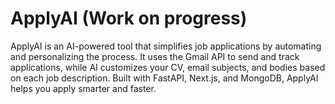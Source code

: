 # ApplyAI (Work on progress)
ApplyAI is an AI-powered tool that simplifies job applications by automating and personalizing the process. It uses the Gmail API to send and track applications, while AI customizes your CV, email subjects, and bodies based on each job description. Built with FastAPI, Next.js, and MongoDB, ApplyAI helps you apply smarter and faster.
